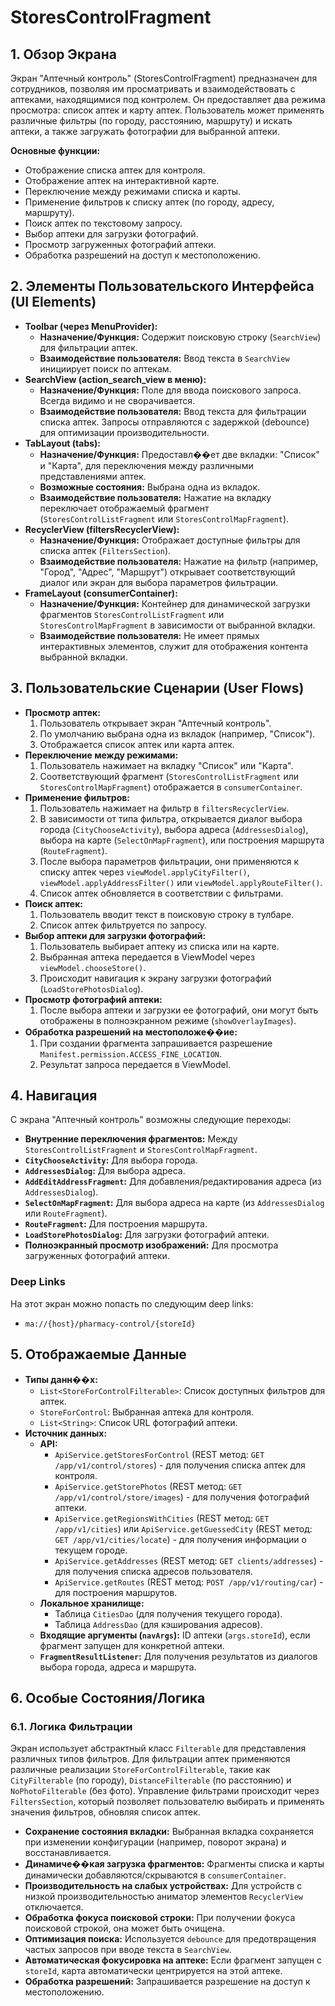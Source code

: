 # StoresControlFragment

## 1. Обзор Экрана

Экран "Аптечный контроль" (StoresControlFragment) предназначен для сотрудников, позволяя им просматривать и взаимодействовать с аптеками, находящимися под контролем. Он предоставляет два режима просмотра: список аптек и карту аптек. Пользователь может применять различные фильтры (по городу, расстоянию, маршруту) и искать аптеки, а также загружать фотографии для выбранной аптеки.

**Основные функции:**
*   Отображение списка аптек для контроля.
*   Отображение аптек на интерактивной карте.
*   Переключение между режимами списка и карты.
*   Применение фильтров к списку аптек (по городу, адресу, маршруту).
*   Поиск аптек по текстовому запросу.
*   Выбор аптеки для загрузки фотографий.
*   Просмотр загруженных фотографий аптеки.
*   Обработка разрешений на доступ к местоположению.

## 2. Элементы Пользовательского Интерфейса (UI Elements)

*   **Toolbar (через MenuProvider):**
    *   **Назначение/Функция:** Содержит поисковую строку (`SearchView`) для фильтрации аптек.
    *   **Взаимодействие пользователя:** Ввод текста в `SearchView` инициирует поиск по аптекам.
*   **SearchView (action_search_view в меню):**
    *   **Назначение/Функция:** Поле для ввода поискового запроса. Всегда видимо и не сворачивается.
    *   **Взаимодействие пользователя:** Ввод текста для фильтрации списка аптек. Запросы отправляются с задержкой (debounce) для оптимизации производительности.
*   **TabLayout (tabs):**
    *   **Назначение/Функция:** Предоставл��ет две вкладки: "Список" и "Карта", для переключения между различными представлениями аптек.
    *   **Возможные состояния:** Выбрана одна из вкладок.
    *   **Взаимодействие пользователя:** Нажатие на вкладку переключает отображаемый фрагмент (`StoresControlListFragment` или `StoresControlMapFragment`).
*   **RecyclerView (filtersRecyclerView):**
    *   **Назначение/Функция:** Отображает доступные фильтры для списка аптек (`FiltersSection`).
    *   **Взаимодействие пользователя:** Нажатие на фильтр (например, "Город", "Адрес", "Маршрут") открывает соответствующий диалог или экран для выбора параметров фильтрации.
*   **FrameLayout (consumerContainer):**
    *   **Назначение/Функция:** Контейнер для динамической загрузки фрагментов `StoresControlListFragment` или `StoresControlMapFragment` в зависимости от выбранной вкладки.
    *   **Взаимодействие пользователя:** Не имеет прямых интерактивных элементов, служит для отображения контента выбранной вкладки.

## 3. Пользовательские Сценарии (User Flows)

*   **Просмотр аптек:**
    1.  Пользователь открывает экран "Аптечный контроль".
    2.  По умолчанию выбрана одна из вкладок (например, "Список").
    3.  Отображается список аптек или карта аптек.
*   **Переключение между режимами:**
    1.  Пользователь нажимает на вкладку "Список" или "Карта".
    2.  Соответствующий фрагмент (`StoresControlListFragment` или `StoresControlMapFragment`) отображается в `consumerContainer`.
*   **Применение фильтров:**
    1.  Пользователь нажимает на фильтр в `filtersRecyclerView`.
    2.  В зависимости от типа фильтра, открывается диалог выбора города (`CityChooseActivity`), выбора адреса (`AddressesDialog`), выбора на карте (`SelectOnMapFragment`), или построения маршрута (`RouteFragment`).
    3.  После выбора параметров фильтрации, они применяются к списку аптек через `viewModel.applyCityFilter()`, `viewModel.applyAddressFilter()` или `viewModel.applyRouteFilter()`.
    4.  Список аптек обновляется в соответствии с фильтрами.
*   **Поиск аптек:**
    1.  Пользователь вводит текст в поисковую строку в тулбаре.
    2.  Список аптек фильтруется по запросу.
*   **Выбор аптеки для загрузки фотографий:**
    1.  Пользователь выбирает аптеку из списка или на карте.
    2.  Выбранная аптека передается в ViewModel через `viewModel.chooseStore()`.
    3.  Происходит навигация к экрану загрузки фотографий (`LoadStorePhotosDialog`).
*   **Просмотр фотографий аптеки:**
    1.  После выбора аптеки и загрузки ее фотографий, они могут быть отображены в полноэкранном режиме (`showOverlayImages`).
*   **Обработка разрешений на местоположе��ие:**
    1.  При создании фрагмента запрашивается разрешение `Manifest.permission.ACCESS_FINE_LOCATION`.
    2.  Результат запроса передается в ViewModel.

## 4. Навигация

С экрана "Аптечный контроль" возможны следующие переходы:

*   **Внутренние переключения фрагментов:** Между `StoresControlListFragment` и `StoresControlMapFragment`.
*   **`CityChooseActivity`:** Для выбора города.
*   **`AddressesDialog`:** Для выбора адреса.
*   **`AddEditAddressFragment`:** Для добавления/редактирования адреса (из `AddressesDialog`).
*   **`SelectOnMapFragment`:** Для выбора адреса на карте (из `AddressesDialog` или `RouteFragment`).
*   **`RouteFragment`:** Для построения маршрута.
*   **`LoadStorePhotosDialog`:** Для загрузки фотографий аптеки.
*   **Полноэкранный просмотр изображений:** Для просмотра загруженных фотографий аптеки.

### Deep Links

На этот экран можно попасть по следующим deep links:

*   `ma://{host}/pharmacy-control/{storeId}`

## 5. Отображаемые Данные

*   **Типы данн��х:**
    *   `List<StoreForControlFilterable>`: Список доступных фильтров для аптек.
    *   `StoreForControl`: Выбранная аптека для контроля.
    *   `List<String>`: Список URL фотографий аптеки.
*   **Источник данных:**
    *   **API:**
        *   `ApiService.getStoresForControl` (REST метод: `GET /app/v1/control/stores`) - для получения списка аптек для контроля.
        *   `ApiService.getStorePhotos` (REST метод: `GET /app/v1/control/store/images`) - для получения фотографий аптеки.
        *   `ApiService.getRegionsWithCities` (REST метод: `GET /app/v1/cities`) или `ApiService.getGuessedCity` (REST метод: `GET /app/v1/cities/locate`) - для получения информации о текущем городе.
        *   `ApiService.getAddresses` (REST метод: `GET clients/addresses`) - для получения списка адресов пользователя.
        *   `ApiService.getRoutes` (REST метод: `POST /app/v1/routing/car`) - для построения маршрутов.
    *   **Локальное хранилище:**
        *   Таблица `CitiesDao` (для получения текущего города).
        *   Таблица `AddressDao` (для кэширования адресов).
    *   **Входящие аргументы (`navArgs`):** ID аптеки (`args.storeId`), если фрагмент запущен для конкретной аптеки.
    *   **`FragmentResultListener`:** Для получения результатов из диалогов выбора города, адреса и маршрута.

## 6. Особые Состояния/Логика

### 6.1. Логика Фильтрации
Экран использует абстрактный класс `Filterable` для представления различных типов фильтров. Для фильтрации аптек применяются различные реализации `StoreForControlFilterable`, такие как `CityFilterable` (по городу), `DistanceFilterable` (по расстоянию) и `NoPhotoFilterable` (без фото). Управление фильтрами происходит через `FiltersSection`, который позволяет пользователю выбирать и применять значения фильтров, обновляя список аптек.

*   **Сохранение состояния вкладки:** Выбранная вкладка сохраняется при изменении конфигурации (например, поворот экрана) и восстанавливается.
*   **Динамиче��кая загрузка фрагментов:** Фрагменты списка и карты динамически добавляются/скрываются в `consumerContainer`.
*   **Производительность на слабых устройствах:** Для устройств с низкой производительностью аниматор элементов `RecyclerView` отключается.
*   **Обработка фокуса поисковой строки:** При получении фокуса поисковой строкой, она может быть очищена.
*   **Оптимизация поиска:** Используется `debounce` для предотвращения частых запросов при вводе текста в `SearchView`.
*   **Автоматическая фокусировка на аптеке:** Если фрагмент запущен с `storeId`, карта автоматически центрируется на этой аптеке.
*   **Обработка разрешений:** Запрашивается разрешение на доступ к местоположению.
